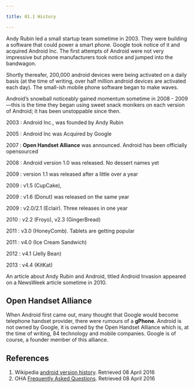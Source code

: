 ```yaml
---

title: 01.1 History

---
```


Andy Rubin led a small startup team sometime in 2003. They were building a software that could power a smart phone. Google took notice of it and acquired Android Inc. The first attempts of Android were not very impressive but phone manufacturers took notice and jumped into the bandwagon.

Shortly thereafer, 200,000 android devices were being activated on a daily basis (at the time of writing, over half million android devices are activated each day). The small-ish mobile phone software began to make waves.

Android’s snowball noticeably gained momentum sometime in 2008 - 2009—this is the time they began using sweet snack monikers on each version of Android; it has been unstoppable since then.

2003
: Android Inc., was founded by Andy Rubin

2005
: Android Inc was Acquired by Google

2007
: **Open Handset Alliance** was announced. Android has been officially opensourced

2008
: Android version 1.0 was released. No dessert names yet

2009
: version 1.1 was released after a little over a year

2009
: v1.5 (CupCake), 

2009
: v1.6 (Donut) was released on the same year

2009
: v2.0/2.1 (Eclair). Three releases in one year

2010
: v2.2 (Froyo), v2.3 (GingerBread)

2011
: v3.0 (HoneyComb). Tablets are getting popular

2011
: v4.0 (Ice Cream Sandwich)

2012
: v4.1 (Jelly Bean)

2013
: v4.4 (KitKat)

An article about Andy Rubin and Android, titled Android Invasion appeared on a NewsWeek article sometime in 2010.

## Open Handset Alliance

When Android first came out, many thought that Google would become telephone handset provider, there were rumours of a **gPhone**. Android is not owned by Google, it is owned by the Open Handset Alliance which is, at the time of writing, 84 technology and mobile companies. Google is of course, a founder member of this alliance.


## References

1. Wikipedia [android version history](https://en.wikipedia.org/wiki/Android_version_history). Retrieved 08 April 2016
2. OHA [Frequently Asked Questions](http://www.openhandsetalliance.com/oha_faq.html). Retrieved 08 April 2016